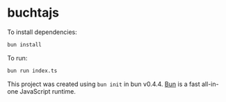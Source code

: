 # buchtajs

To install dependencies:

```bash
bun install
```

To run:

```bash
bun run index.ts
```

This project was created using `bun init` in bun v0.4.4. [Bun](https://bun.sh) is a fast all-in-one JavaScript runtime.
